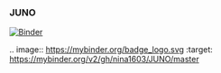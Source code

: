 ### JUNO

[![Binder](https://mybinder.org/badge_logo.svg)](https://mybinder.org/v2/gh/nina1603/JUNO/master)

.. image:: https://mybinder.org/badge_logo.svg :target: https://mybinder.org/v2/gh/nina1603/JUNO/master
